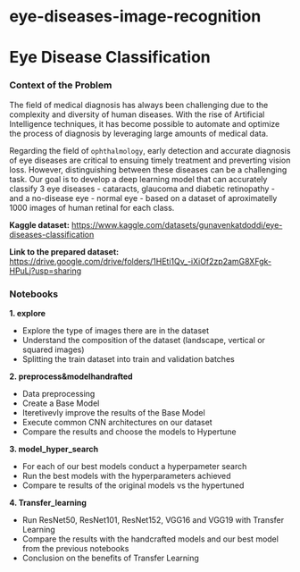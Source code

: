 # eye-diseases-image-recognition

# Eye Disease Classification

### **Context of the Problem**

The field of medical diagnosis has always been challenging due to the complexity and diversity of human diseases. With the rise of Artificial Intelligence techniques, it has become possible to automate and optimize the process of diagnosis by leveraging large amounts of medical data.

Regarding the field of ``ophthalmology``, early detection and accurate diagnosis of eye diseases are critical to ensuing timely treatment and preverting vision loss. However, distinguishing between these diseases can be a challenging task. Our goal is to develop a deep learning model that can accurately classify 3 eye diseases - cataracts, glaucoma and diabetic retinopathy - and a no-disease eye - normal eye - based on a dataset of aproximatelly 1000 images of human retinal for each class.

**Kaggle dataset:** https://www.kaggle.com/datasets/gunavenkatdoddi/eye-diseases-classification

**Link to the prepared dataset:** https://drive.google.com/drive/folders/1HEti1Qv_-iXiOf2zp2amG8XFgk-HPuLj?usp=sharing

### **Notebooks**

**1. explore**
*   Explore the type of images there are in the dataset
*   Understand the composition of the dataset (landscape, vertical or squared images)
*   Splitting the train dataset into train and validation batches

**2. preprocess&modelhandrafted**
*   Data preprocessing
*   Create a Base Model
*   Iteretivevly improve the results of the Base Model
*   Execute common CNN architectures on our dataset
*   Compare the results and choose the models to Hypertune 

**3. model_hyper_search**
*   For each of our best models conduct a hyperpameter search 
*   Run the best models with the hyperparameters achieved 
*   Compare te results of the original models vs the hypertuned

**4. Transfer_learning**
*  Run ResNet50, ResNet101, ResNet152, VGG16 and VGG19 with Transfer Learning
*  Compare the results with the handcrafted models and our best model from the previous notebooks
* Conclusion on the benefits of Transfer Learning

